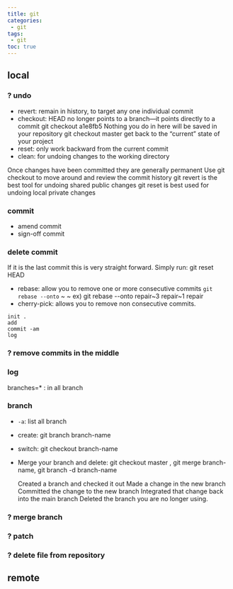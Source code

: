 ```yaml
---
title: git
categories: 
 - git
tags: 
 - git
toc: true
---
```


## local

### ? undo

- revert: remain in history, to target any one individual commit
- checkout: HEAD no longer points to a branch—it points directly to a commit
  git checkout a1e8fb5
  	Nothing you do in here will be saved in your repository
  git checkout master
  	get back to the “current” state of your project
- reset: only work backward from the current commit
- clean: for undoing changes to the working directory

Once changes have been committed they are generally permanent
Use git checkout to move around and review the commit history
git revert is the best tool for undoing shared public changes
git reset is best used for undoing local private changes


### commit
- amend commit
- sign-off commit

### delete commit
If it is the last commit this is very straight forward. Simply run:
git reset HEAD
- rebase:  allow you to remove one or more consecutive commits
  `git rebase --onto` <branch name>~<first commit number to remove> <branch name>~<first commit to be kept> <branch name>
  ex) git rebase --onto repair~3 repair~1 repair	
- cherry-pick:  allows you to remove non consecutive commits.

```
init .
add
commit -am
log
```

### ? remove commits in the middle

### log
branches=* : in all branch

### branch 
- `-a`: list all branch
- create: git branch branch-name
- switch: git checkout branch-name
- Merge your branch and delete: git checkout master , git merge branch-name, git branch -d branch-name

  Created a branch and checked it out
  Made a change in the new branch
  Committed the change to the new branch
  Integrated that change back into the main branch
  Deleted the branch you are no longer using.

### ? merge branch

### ? patch

### ? delete file from repository

## remote

